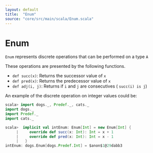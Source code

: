 ```yaml
---
layout: default
title:  "Enum"
source: "core/src/main/scala/Enum.scala"
---
```

# Enum

`Enum` represents discrete operations that can be performed on a type `A`

These operations are presented by the following functions.

- `def succ(x)`:		Returns the successor value of `x`
- `def pred(x)`: 	Returns the predecessor value of `x`
- `def adj(i, j)`:	Returns if `i` and `j` are consecutives ( `succ(i) is j`)

An example of the discrete operation on integer values could be: 

```scala
scala> import dogs._, Predef._, cats._
import dogs._
import Predef._
import cats._

scala>  implicit val intEnum: Enum[Int] = new Enum[Int] {
     |     override def succ(x: Int): Int = x + 1
     |     override def pred(x: Int): Int = x - 1
     |   }
intEnum: dogs.Enum[dogs.Predef.Int] = $anon$1@29dabb3
```
